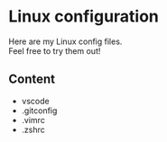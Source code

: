 # Linux configuration

Here are my Linux config files.  
Feel free to try them out!

## Content
- vscode
- .gitconfig
- .vimrc
- .zshrc
